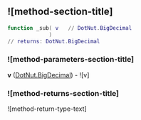 ## ![method-section-title]


```lua
function _sub( v   // DotNut.BigDecimal
             )
// returns: DotNut.BigDecimal
```


### ![method-parameters-section-title]

**v** ([DotNut.BigDecimal](../../DotNut/BigDecimal.md)) - ![v]

### ![method-returns-section-title]

![method-return-type-text]

